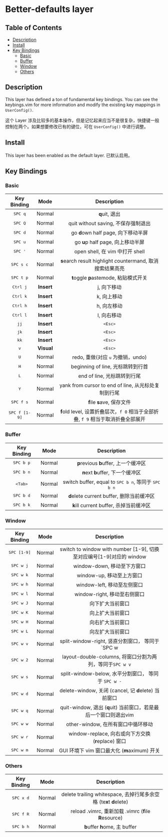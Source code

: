 # Better-defaults layer

## Table of Contents

<!-- vim-markdown-toc GFM -->
* [Description](#description)
* [Install](#install)
* [Key Bindings](#key-bindings)
    * [Basic](#basic)
    * [Buffer](#buffer)
    * [Window](#window)
    * [Others](#others)

<!-- vim-markdown-toc -->

## Description

This layer has defined a ton of fundamental key bindings. You can see the keybings.vim for more information and modify the existing key mappings in `UserConfig()`.

这个 Layer 涉及比较多的基本操作，但是记忆起来应当不是很复杂，快捷键一般控制在两个。如果想要修改已有的键位，可在 `UserConfig()` 中进行调整。

## Install

This layer has been enabled as the default layer. 已默认启用。

## Key Bindings

### Basic

Key Binding            | Mode       | Description
:---:                  | :---:      | :---:
<kbd>SPC q</kbd>       | Normal     | **q**uit, 退出
<kbd>SPC Q</kbd>       | Normal     | quit without saving, 不保存强制退出
<kbd>SPC d</kbd>       | Normal     | go **d**own half page, 向下移动半屏
<kbd>SPC u</kbd>       | Normal     | go **u**p half page, 向上移动半屏
<kbd>SPC '</kbd>       | Normal     | open shell, 在 vim 中打开 shell
<kbd>SPC s c</kbd>     | Normal     | **s**earch result highlight *c*ountermand, 取消搜索结果高亮
<kbd>SPC t p</kbd>     | Normal     | **t**oggle **p**astemode, 粘贴模式开关
<kbd>Ctrl j</kbd>      | **Insert** | j, 向下移动
<kbd>Ctrl k</kbd>      | **Insert** | k, 向上移动
<kbd>Ctrl h</kbd>      | **Insert** | h, 向左移动
<kbd>Ctrl l</kbd>      | **Insert** | l, 向右移动
<kbd>jj</kbd>          | **Insert** | <kbd>\<Esc></kbd>
<kbd>jk</kbd>          | **Insert** | <kbd>\<Esc></kbd>
<kbd>kk</kbd>          | **Insert** | <kbd>\<Esc></kbd>
<kbd>v</kbd>           | **Visual** | <kbd>\<Esc></kbd>
<kbd>U</kbd>           | Normal     | redo, 重做(对应 <kbd>u</kbd> 为撤销，undo)
<kbd>H</kbd>           | Normal     | beginning of line, 光标跳转到行首
<kbd>L</kbd>           | Normal     | end of line, 光标跳转到行尾
<kbd>Y</kbd>           | Normal     | yank from cursor to end of line, 从光标处复制到行尾
<kbd>SPC f s</kbd>     | Normal     | **f**ile **s**ave, 保存文件
<kbd>SPC f [1-9]</kbd> | Normal     | **f**old level, 设置折叠层次，`f 0` 相当于全部折叠, `f 9` 相当于取消折叠全部展开

### Buffer

Key Binding          | Mode   | Description
:---:                | :---:  | :---:
<kbd>SPC b p</kbd>   | Normal | **p**revious **b**uffer, 上一个缓冲区
<kbd>SPC b n</kbd>   | Normal | **n**ext **b**uffer, 下一个缓冲区
<kbd>\<Tab></kbd>    | Normal | switch buffer, equal to <kbd>SPC b n</kbd>, 等同于 <kbd>SPC b n</kbd>
<kbd>SPC b d</kbd>   | Normal | **d**elete current buffer, 删除当前缓冲区
<kbd>SPC b k</kbd>   | Normal | **k**ill current buffer, 杀掉当前缓冲区

### Window

Key Binding        | Mode   | Description
:---:              | :---:  | :---:
<kbd>SPC [1-9]</kbd> | Normal | switch to window with number [1-9], 切换至对应编号[1-9]对应的 window
<kbd>SPC w j</kbd> | Normal | window-down, 移动至下方窗口
<kbd>SPC w k</kbd> | Normal | window-up, 移动至上方窗口
<kbd>SPC w h</kbd> | Normal | window-left, 移动至左侧窗口
<kbd>SPC w l</kbd> | Normal | window-right, 移动至右侧窗口
<kbd>SPC w J</kbd> | Normal | 向下扩大当前窗口
<kbd>SPC w K</kbd> | Normal | 向上扩大当前窗口
<kbd>SPC w H</kbd> | Normal | 向右扩大当前窗口
<kbd>SPC w L</kbd> | Normal | 向左扩大当前窗口
<kbd>SPC w v</kbd> | Normal | split-window-right, 竖直分割窗口， 等同于 `SPC w |`
<kbd>SPC w 2</kbd> | Normal | layout-double-columns, 将窗口分割为两列，等同于`SPC w v`
<kbd>SPC w s</kbd> | Normal | split-window-below, 水平分割窗口， 等同于 `SPC w -`
<kbd>SPC w d</kbd> | Normal | delete-window, 关闭 (cancel, 记 **d**elete) 当前窗口
<kbd>SPC w q</kbd> | Normal | quit-window, 退出 (**q**uit) 当前窗口，若是最后一个窗口则退出vim
<kbd>SPC w w</kbd> | Normal | other-window, 在所有窗口中循环移动
<kbd>SPC w r</kbd> | Normal | window-replace, 向右或向下方交换 (**r**eplace) 窗口
<kbd>SPC w m</kbd> | Normal | GUI 环境下 vim 窗口最大化 (**m**aximum) 开关

### Others

Key Binding          | Mode   | Description
:---:                | :---:  | :---:
<kbd>SPC x d</kbd>   | Normal | delete trailing whitespace, 去掉行尾多余空格 (te**x**t **d**elete)
<kbd>SPC f R</kbd>   | Normal | reload .vimrc, 重新加载 .vimrc (**f**ile **R**esource)
<kbd>SPC b h</kbd>   | Normal | **b**uffer **h**ome, 主 buffer
